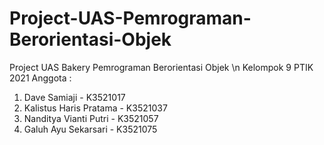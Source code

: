 # Project-UAS-Pemrograman-Berorientasi-Objek
Project UAS Bakery Pemrograman Berorientasi Objek \n
Kelompok 9 PTIK 2021
Anggota :
1. Dave Samiaji - K3521017
2. Kalistus Haris Pratama - K3521037
3. Nanditya Vianti Putri - K3521057
4. Galuh Ayu Sekarsari - K3521075

